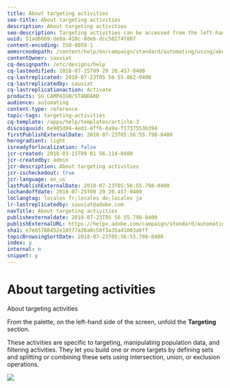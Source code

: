 ```yaml
---
title: About targeting activities
seo-title: About targeting activities
description: About targeting activities
seo-description: Targeting activities can be accessed from the left-hand side of the screen.
uuid: 51ad60b9-de8a-410c-8deb-dcc50274f807
content-encoding: ISO-8859-1
aemsrcnodepath: /content/help/en/campaign/standard/automating/using/about-targeting-activities
contentOwner: sauviat
cq-designpath: /etc/designs/help
cq-lastmodified: 2018-07-25T09 29 20.457-0400
cq-lastreplicated: 2018-07-23T05 56 55.862-0400
cq-lastreplicatedby: sauviat
cq-lastreplicationaction: Activate
products: SG_CAMPAIGN/STANDARD
audience: automating
content-type: reference
topic-tags: targeting-activities
cq-template: /apps/help/templates/article-3
discoiquuid: 6e985d04-4ed1-4ff6-8a9a-f1737553b394
firstPublishExternalDate: 2018-07-23T05:56:55.798-0400
herogradient: light
isreadyforlocalization: false
jcr-created: 2018-03-15T09 01 56.114-0400
jcr-createdby: admin
jcr-description: About targeting activities
jcr-ischeckedout: true
jcr-language: en_us
lastPublishExternalDate: 2018-07-23T05:56:55.798-0400
lochandoffdate: 2018-07-25T09 29 20.457-0400
loclangtag: locales fr;locales de;locales ja
lr-lastreplicatedby: sauviat@adobe.com
navTitle: About targeting activities
publishexternaldate: 2018-07-23T05 56 55.798-0400
publishExternalURL: https://helpx.adobe.com/campaign/standard/automating/using/about-targeting-activities.html
sha1: e7e65788452e10f77a36a0c50f3a35a41803a6ff
topicBrowsingSortDate: 2018-07-23T05:56:55.798-0400
index: y
internal: n
snippet: y
---
```


# About targeting activities

About targeting activities

From the palette, on the left-hand side of the screen, unfold the **Targeting** section.

These activities are specific to targeting, manipulating population data, and filtering activities. They let you build one or more targets by defining sets and splitting or combining these sets using intersection, union, or exclusion operations.

![](assets/wkf_targeting_activities.png)

